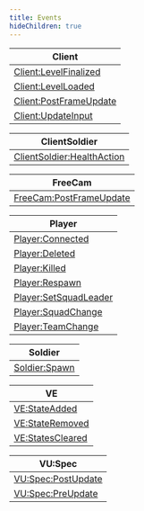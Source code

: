 ```yaml
---
title: Events
hideChildren: true
---
```

| Client                                                               |
| -------------------------------------------------------------------- |
| [Client:LevelFinalized](/vext/ref/client/event/clientlevelfinalized)   |
| [Client:LevelLoaded](/vext/ref/client/event/clientlevelloaded)         |
| [Client:PostFrameUpdate](/vext/ref/client/event/clientpostframeupdate) |
| [Client:UpdateInput](/vext/ref/client/event/clientupdateinput)         |

| ClientSoldier                                                                |
| ---------------------------------------------------------------------------- |
| [ClientSoldier:HealthAction](/vext/ref/client/event/clientsoldierhealthaction) |

| FreeCam                                                                |
| ---------------------------------------------------------------------- |
| [FreeCam:PostFrameUpdate](/vext/ref/client/event/freecampostframeupdate) |

| Player                                                               |
| -------------------------------------------------------------------- |
| [Player:Connected](/vext/ref/client/event/playerconnected)           |
| [Player:Deleted](/vext/ref/client/event/playerdeleted)               |
| [Player:Killed](/vext/ref/client/event/playerkilled)                 |
| [Player:Respawn](/vext/ref/client/event/playerrespawn)               |
| [Player:SetSquadLeader](/vext/ref/client/event/playersetsquadleader) |
| [Player:SquadChange](/vext/ref/client/event/playersquadchange)       |
| [Player:TeamChange](/vext/ref/client/event/playerteamchange)         |

| Soldier                                              |
| ---------------------------------------------------- |
| [Soldier:Spawn](/vext/ref/client/event/soldierspawn) |

| VE                                                       |
| -------------------------------------------------------- |
| [VE:StateAdded](/vext/ref/client/event/vestateadded)       |
| [VE:StateRemoved](/vext/ref/client/event/vestateremoved)   |
| [VE:StatesCleared](/vext/ref/client/event/vestatescleared) |

| VU:Spec                                                     |
| ----------------------------------------------------------- |
| [VU:Spec:PostUpdate](/vext/ref/client/event/vuspecpostupdate) |
| [VU:Spec:PreUpdate](/vext/ref/client/event/vuspecpreupdate)   |
